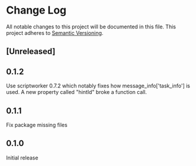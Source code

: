 # Change Log
All notable changes to this project will be documented in this file.
This project adheres to [Semantic Versioning](http://semver.org/).

## [Unreleased]

## 0.1.2
Use scriptworker 0.7.2 which notably fixes how message_info['task_info'] is used.  A new property called "hintId" broke a function call.

## 0.1.1
Fix package missing files

## 0.1.0
Initial release
